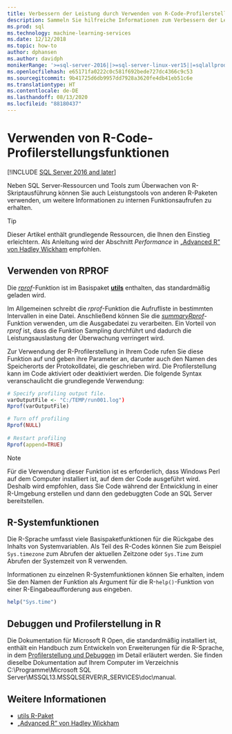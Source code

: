 ```yaml
---
title: Verbessern der Leistung durch Verwenden von R-Code-Profilerstellungsfunktionen
description: Sammeln Sie hilfreiche Informationen zum Verbessern der Leistung und zum Erzielen schnellerer Ergebnisse für R-Berechnungen unter SQL Server mithilfe von R-Profilerstellungsfunktionen. Die *rprof*-Funktion sammelt Informationen zu internen Funktionsaufrufen und gibt diese zurück.
ms.prod: sql
ms.technology: machine-learning-services
ms.date: 12/12/2018
ms.topic: how-to
author: dphansen
ms.author: davidph
monikerRange: '>=sql-server-2016||>=sql-server-linux-ver15||=sqlallproducts-allversions'
ms.openlocfilehash: e65171fa0222c0c581f692bede727dc4366c9c53
ms.sourcegitcommit: 9b41725d6db9957dd7928a3620fe4db41eb51c6e
ms.translationtype: HT
ms.contentlocale: de-DE
ms.lasthandoff: 08/13/2020
ms.locfileid: "88180437"
---
```

# <a name="use-r-code-profiling-functions-to-improve-performance"></a>Verwenden von R-Code-Profilerstellungsfunktionen
[!INCLUDE [SQL Server 2016 and later](../../includes/applies-to-version/sqlserver2016.md)]

Neben SQL Server-Ressourcen und Tools zum Überwachen von R-Skriptausführung können Sie auch Leistungstools von anderen R-Paketen verwenden, um weitere Informationen zu internen Funktionsaufrufen zu erhalten. 

> [!TIP]
> Dieser Artikel enthält grundlegende Ressourcen, die Ihnen den Einstieg erleichtern. Als Anleitung wird der Abschnitt *Performance* in [„Advanced R“ von Hadley Wickham](http://adv-r.had.co.nz) empfohlen.

## <a name="using-rprof"></a>Verwenden von RPROF

Die [*rprof*](https://www.rdocumentation.org/packages/utils/versions/3.5.1/topics/Rprof)-Funktion ist im Basispaket [**utils**](https://www.rdocumentation.org/packages/utils/versions/3.5.1) enthalten, das standardmäßig geladen wird. 

Im Allgemeinen schreibt die *rprof*-Funktion die Aufrufliste in bestimmten Intervallen in eine Datei. Anschließend können Sie die [*summaryRprof*](https://www.rdocumentation.org/packages/utils/versions/3.5.1/topics/summaryRprof)-Funktion verwenden, um die Ausgabedatei zu verarbeiten. Ein Vorteil von *rprof* ist, dass die Funktion Sampling durchführt und dadurch die Leistungsauslastung der Überwachung verringert wird.

Zur Verwendung der R-Profilerstellung in Ihrem Code rufen Sie diese Funktion auf und geben ihre Parameter an, darunter auch den Namen des Speicherorts der Protokolldatei, die geschrieben wird. Die Profilerstellung kann im Code aktiviert oder deaktiviert werden. Die folgende Syntax veranschaulicht die grundlegende Verwendung: 

```R
# Specify profiling output file.
varOutputFile <- "C:/TEMP/run001.log")
Rprof(varOutputFile)

# Turn off profiling
Rprof(NULL)
    
# Restart profiling
Rprof(append=TRUE)
```

> [!NOTE]
> Für die Verwendung dieser Funktion ist es erforderlich, dass Windows Perl auf dem Computer installiert ist, auf dem der Code ausgeführt wird. Deshalb wird empfohlen, dass Sie Code während der Entwicklung in einer R-Umgebung erstellen und dann den gedebuggten Code an SQL Server bereitstellen.  


## <a name="r-system-functions"></a>R-Systemfunktionen

Die R-Sprache umfasst viele Basispaketfunktionen für die Rückgabe des Inhalts von Systemvariablen. Als Teil des R-Codes können Sie zum Beispiel `Sys.timezone` zum Abrufen der aktuellen Zeitzone oder `Sys.Time` zum Abrufen der Systemzeit von R verwenden. 

Informationen zu einzelnen R-Systemfunktionen können Sie erhalten, indem Sie den Namen der Funktion als Argument für die R-`help()`-Funktion von einer R-Eingabeaufforderung aus eingeben.

```R
help("Sys.time")
```

## <a name="debugging-and-profiling-in-r"></a>Debuggen und Profilerstellung in R

Die Dokumentation für Microsoft R Open, die standardmäßig installiert ist, enthält ein Handbuch zum Entwickeln von Erweiterungen für die R-Sprache, in dem [Profilerstellung und Debuggen](https://cran.r-project.org/doc/manuals/r-release/R-exts.html#Debugging) im Detail erläutert werden. Sie finden dieselbe Dokumentation auf Ihrem Computer im Verzeichnis C:\Programme\Microsoft SQL Server\MSSQL13.MSSQLSERVER\R_SERVICES\doc\manual.

## <a name="see-also"></a>Weitere Informationen

+ [utils R-Paket](https://www.rdocumentation.org/packages/utils/versions/3.5.1)
+ [„Advanced R“ von Hadley Wickham](http://adv-r.had.co.nz)
